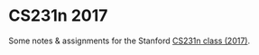 # CS231n 2017

Some notes & assignments for the Stanford [CS231n class (2017)](http://cs231n.stanford.edu/2017/index.html).

